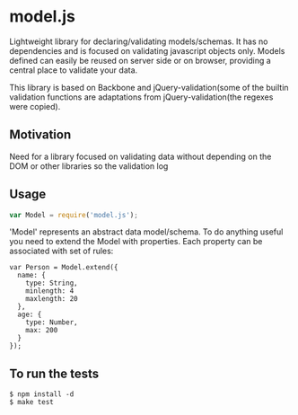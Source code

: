 # model.js

  Lightweight library for declaring/validating models/schemas. It has no
  dependencies and is focused on validating javascript objects only. Models 
  defined can easily be reused on server side or on browser, providing a
  central place to validate your data.

  This library is based on Backbone and jQuery-validation(some of the builtin
  validation functions are adaptations from jQuery-validation(the regexes were
  copied). 

## Motivation

  Need for a library focused on validating data without depending on the DOM
  or other libraries so the validation log

## Usage

```js
var Model = require('model.js');
```

  'Model' represents an abstract data model/schema. To do anything useful you 
  need to extend the Model with properties. Each property can be associated with 
  set of rules:

```
var Person = Model.extend({
  name: {
    type: String,
    minlength: 4
    maxlength: 20
  },
  age: {
    type: Number,
    max: 200
  }
});
```

## To run the tests

    $ npm install -d
    $ make test
